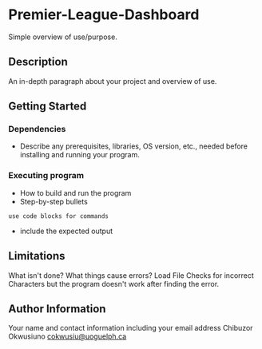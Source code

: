 # Premier-League-Dashboard

Simple overview of use/purpose.

## Description

An in-depth paragraph about your project and overview of use.

## Getting Started

### Dependencies

* Describe any prerequisites, libraries, OS version, etc., needed before installing and running your program.



### Executing program

* How to build and run the program
* Step-by-step bullets
```
use code blocks for commands
```
* include the expected output

## Limitations

What isn't done? What things cause errors?
Load File Checks for incorrect Characters but the program doesn't work after finding the error.

## Author Information

Your name and contact information including your email address
Chibuzor Okwusiuno
cokwusiu@uoguelph.ca
